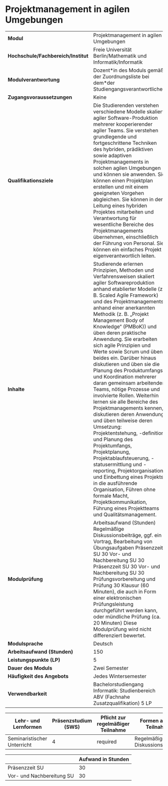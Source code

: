 # Projektmanagement in agilen Umgebungen

| | |
|-|-|
|**Modul**                           | Projektmanagement in agilen Umgebungen |
|**Hochschule/Fachbereich/Institut** | Freie Universität Berlin/Mathematik und Informatik/Informatik |
|**Modulverantwortung**              | Dozent\*in des Moduls gemäß der Zuordnungsliste bei dem\*der Studiengangsverantwortlichen |
|**Zugangsvoraussetzungen**          | Keine |
|**Qualifikationsziele**             | Die Studierenden verstehen verschiedene Modelle skaliert agiler Software-Produktion mehrerer kooperierender agiler Teams. Sie verstehen grundlegende und fortgeschrittene Techniken des hybriden, prädiktiven sowie adaptiven Projektmanagements in solchen agilen Umgebungen und können sie anwenden. Sie können einen Projektplan erstellen und mit einem geeigneten Vorgehen abgleichen. Sie können in der Leitung eines hybriden Projektes mitarbeiten und Verantwortung für wesentliche Bereiche des Projektmanagements übernehmen, einschließlich der Führung von Personal. Sie können ein einfaches Projekt eigenverantwortlich leiten. |
|**Inhalte**                         | Studierende erlernen Prinzipien, Methoden und Verfahrensweisen skaliert agiler Softwareproduktion anhand etablierter Modelle (z. B. Scaled Agile Framework) und des Projektmanagements anhand einer anerkannten Methodik (z. B. „Projekt Management Body of Knowledge“ (PMBoK)) und üben deren praktische Anwendung. Sie erarbeiten sich agile Prinzipien und Werte sowie Scrum und üben beides ein. Darüber hinaus diskutieren und üben sie die Planung des Produktumfangs und Koordination mehrerer daran gemeinsam arbeitender Teams, nötige Prozesse und involvierte Rollen. Weiterhin lernen sie alle Bereiche des Projektmanagements kennen, diskutieren deren Anwendung und üben teilweise deren Umsetzung: Projektentstehung, -definition und Planung des Projektumfangs, Projektplanung, Projektablaufsteuerung, -statusermittlung und -reporting, Projektorganisation und Einbettung eines Projekts in die ausführende Organisation, Führen ohne formale Macht, Projektkommunikation, Führung eines Projektteams und Qualitätsmanagement. |
|**Modulprüfung**                    | Arbeitsaufwand (Stunden) Regelmäßige Diskussionsbeiträge, ggf. ein Vortrag, Bearbeitung von Übungsaufgaben Präsenzzeit SU 30 Vor- und Nachbereitung SU 30 Präsenzzeit SU 30 Vor- und Nachbereitung SU 30 Prüfungsvorbereitung und Prüfung 30 Klausur (60 Minuten), die auch in Form einer elektronischen Prüfungsleistung durchgeführt werden kann, oder mündliche Prüfung (ca. 20 Minuten) Diese Modulprüfung wird nicht differenziert bewertet. |
|**Modulsprache**                    | Deutsch |
|**Arbeitsaufwand (Stunden)**        | 150|
|**Leistungspunkte (LP)**            | 5 |
|**Dauer des Moduls**                | Zwei Semester |
|**Häufigkeit des Angebots**         | Jedes Wintersemester |
|**Verwendbarkeit**                  | Bachelorstudiengang Informatik: Studienbereich ABV (Fachnahe Zusatzqualifikation) 5 LP |

| Lehr- und Lernformen | Präsenzstudium <br> (SWS) | Pflicht zur regelmäßiger Teilnahme | Formen aktiver Teilnahme |
| ---------------------|---------------------------|------------------------------------|------------------------- |
| Seminaristischer Unterricht | 4 | required | Regelmäßige Diskussionsbeiträge |

|   | Aufwand in Stunden |
| - |--------------------|
| Präsenzzeit SU | 30 |
| Vor- und Nachbereitung SU | 30 |
